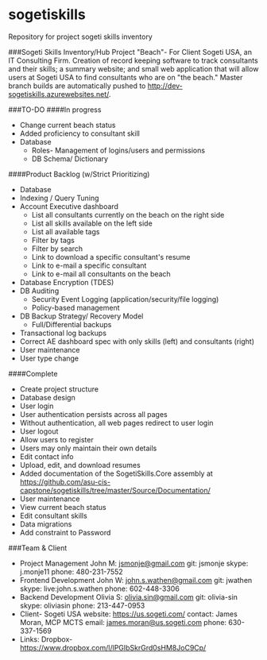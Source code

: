 sogetiskills
============
Repository for project sogeti skills inventory

###Sogeti Skills Inventory/Hub
Project "Beach"- For Client Sogeti USA, an IT Consulting Firm. Creation of record keeping software to track consultants and their skills; a summary website; and small web application that will allow users at Sogeti USA to find consultants who are on "the beach."  Master branch builds are automatically pushed to http://dev-sogetiskills.azurewebsites.net/.

###TO-DO
####In progress
  * Change current beach status
  * Added proficiency to consultant skill
  * Database
    * Roles- Management of logins/users and permissions
    * DB Schema/ Dictionary

####Product Backlog (w/Strict Prioritizing)
  * Database
  * Indexing / Query Tuning
  * Account Executive dashboard
    * List all consultants currently on the beach on the right side
    * List all skills available on the left side
    * List all available tags
    * Filter by tags
    * Filter by search
    * Link to download a specific consultant's resume
    * Link to e-mail a specific consultant
    * Link to e-mail all consultants on the beach
  * Database Encryption (TDES)
  * DB Auditing
    * Security Event Logging (application/security/file logging)
    * Policy-based management
  * DB Backup Strategy/ Recovery Model
    * Full/Differential backups
  * Transactional log backups
  * Correct AE dashboard spec with only skills (left) and consultants (right)
  * User maintenance
  * User type change

####Complete
  * Create project structure
  * Database design
  * User login
  * User authentication persists across all pages
  * Without authentication, all web pages redirect to user login
  * User logout
  * Allow users to register
  * Users may only maintain their own details
  * Edit contact info
  * Upload, edit, and download resumes
  * Added documentation of the SogetiSkills.Core assembly at https://github.com/asu-cis-capstone/sogetiskills/tree/master/Source/Documentation/
  * User maintenance
  * View current beach status
  * Edit consultant skills
  * Data migrations
  * Add constraint to Password

###Team & Client
- Project Management
  John M: jsmonje@gmail.com 
    git: jsmonje
    skype: j.monje11
    phone: 480-231-7552
- Frontend Development
  John W: john.s.wathen@gmail.com
    git: jwathen
    skype: live:john.s.wathen
    phone: 602-448-3306
- Backend Development
  Olivia S: olivia.sin@gmail.com
    git: olivia-sin
    skype: oliviasin
    phone: 213-447-0953
- Client- Sogeti USA 
    website: https://us.sogeti.com/
    contact: James Moran, MCP MCTS
      email: james.moran@us.sogeti.com
      phone: 630-337-1569
- Links:
  Dropbox- https://www.dropbox.com/l/lPGIbSkrGrd0sHM8JoC9Cp/
